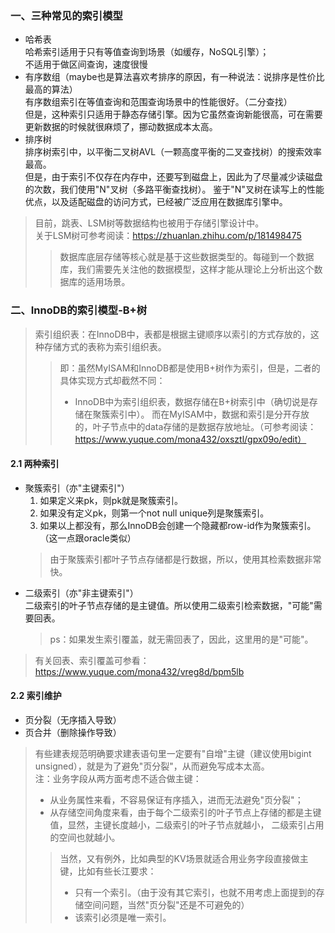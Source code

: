 ### 一、三种常见的索引模型  
- 哈希表  
  哈希索引适用于只有等值查询到场景（如缓存，NoSQL引擎）；   
  不适用于做区间查询，速度很慢
- 有序数组（maybe也是算法喜欢考排序的原因，有一种说法：说排序是性价比最高的算法）  
  有序数组索引在等值查询和范围查询场景中的性能很好。（二分查找）  
  但是，这种索引只适用于静态存储引擎。因为它虽然查询新能很高，可在需要更新数据的时候就很麻烦了，挪动数据成本太高。
- 排序树  
  排序树索引中，以平衡二叉树AVL（一颗高度平衡的二叉查找树）的搜索效率最高。  
  但是，由于索引不仅存在内存中，还要写到磁盘上，因此为了尽量减少读磁盘的次数，我们使用"N"叉树（多路平衡查找树）。
  鉴于"N"叉树在读写上的性能优点，以及适配磁盘的访问方式，已经被广泛应用在数据库引擎中。  
  
> 目前，跳表、LSM树等数据结构也被用于存储引擎设计中。  
> 关于LSM树可参考阅读：https://zhuanlan.zhihu.com/p/181498475  
>> 数据库底层存储等核心就是基于这些数据类型的。每碰到一个数据库，我们需要先关注他的数据模型，这样才能从理论上分析出这个数据库的适用场景。  



### 二、InnoDB的索引模型-B+树  
> 索引组织表：在InnoDB中，表都是根据主键顺序以索引的方式存放的，这种存储方式的表称为索引组织表。  
>> 即：虽然MyISAM和InnoDB都是使用B+树作为索引，但是，二者的具体实现方式却截然不同：
>> - InnoDB中为索引组织表，数据存储在B+树索引中（确切说是存储在聚簇索引中）。 而在MyISAM中，数据和索引是分开存放的，叶子节点中的data存储的是数据存放地址。（可参考阅读：https://www.yuque.com/mona432/oxsztl/gpx09o/edit）  

#### 2.1 两种索引
- 聚簇索引（亦"主键索引"） 
  1. 如果定义来pk，则pk就是聚簇索引。  
  2. 如果没有定义pk，则第一个not null unique列是聚簇索引。  
  3. 如果以上都没有，那么InnoDB会创建一个隐藏都row-id作为聚簇索引。（这一点跟oracle类似）  
  > 由于聚簇索引都叶子节点存储都是行数据，所以，使用其检索数据非常快。
- 二级索引（亦"非主键索引"）  
  二级索引的叶子节点存储的是主键值。所以使用二级索引检索数据，"可能"需要回表。
  > ps：如果发生索引覆盖，就无需回表了，因此，这里用的是"可能"。
> 有关回表、索引覆盖可参看：https://www.yuque.com/mona432/vreg8d/bpm5lb  

#### 2.2 索引维护  
- 页分裂（无序插入导致） 
- 页合并（删除操作导致）  
> 有些建表规范明确要求建表语句里一定要有"自增"主键（建议使用bigint unsigned），就是为了避免"页分裂"，从而避免写成本太高。  
> 注：业务字段从两方面考虑不适合做主键：  
> - 从业务属性来看，不容易保证有序插入，进而无法避免"页分裂"；
> - 从存储空间角度来看，由于每个二级索引的叶子节点上存储的都是主键值，显然，主键长度越小，二级索引的叶子节点就越小，
> 二级索引占用的空间也就越小。 
>> 当然，又有例外，比如典型的KV场景就适合用业务字段直接做主键，比如有些长江要求：  
>> - 只有一个索引。（由于没有其它索引，也就不用考虑上面提到的存储空间问题，当然"页分裂"还是不可避免的）
>> - 该索引必须是唯一索引。  
















